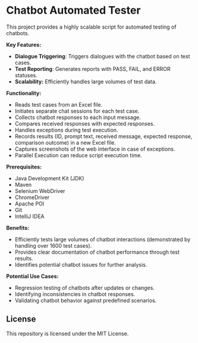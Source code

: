 # Chatbot Automated Tester
This project provides a highly scalable script for automated testing of chatbots.

**Key Features:**
* **Dialogue Triggering**: Triggers dialogues with the chatbot based on test cases.
* **Test Reporting**: Generates reports with PASS, FAIL, and ERROR statuses.
* **Scalability:** Efficiently handles large volumes of test data.

**Functionality:**
* Reads test cases from an Excel file.
* Initiates separate chat sessions for each test case.
* Collects chatbot responses to each input message.
* Compares received responses with expected responses.
* Handles exceptions during test execution.
* Records results (ID, prompt text, received message, expected response, comparison outcome) in a new Excel file.
* Captures screenshots of the web interface in case of exceptions.
* Parallel Execution can reduce script execution time.

**Prerequisites:**
* Java Development Kit (JDK)
* Maven
* Selenium WebDriver
* ChromeDriver
* Apache POI
* Git
* IntelliJ IDEA

**Benefits:**
* Efficiently tests large volumes of chatbot interactions (demonstrated by handling over 1600 test cases).
* Provides clear documentation of chatbot performance through test results.
* Identifies potential chatbot issues for further analysis.

**Potential Use Cases:**
* Regression testing of chatbots after updates or changes.
* Identifying inconsistencies in chatbot responses.
* Validating chatbot behavior against predefined scenarios.

## License
This repository is licensed under the MIT License.
